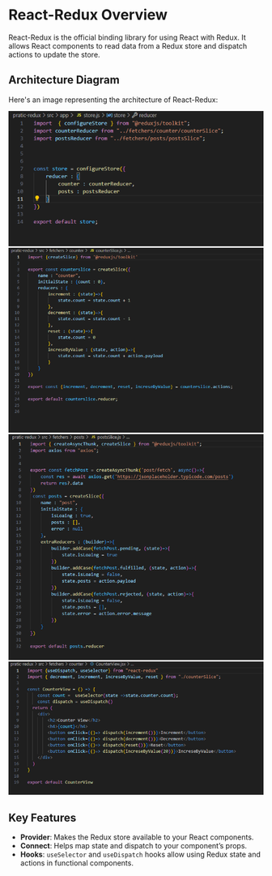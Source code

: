 # React-Redux Overview

React-Redux is the official binding library for using React with Redux. It allows React components to read data from a Redux store and dispatch actions to update the store.

## Architecture Diagram

Here's an image representing the architecture of React-Redux:

![React-Redux Architecture](./pratic-redux/public/store.PNG "React-Redux Architecture Diagram")
![React-Redux Architecture](./pratic-redux/public/onlyslice.PNG "React-Redux Architecture Diagram")
![React-Redux Architecture](./pratic-redux/public/reduxdatafetch.PNG "React-Redux Architecture Diagram")
![React-Redux Architecture](./pratic-redux/public/dispatch.PNG "React-Redux Architecture Diagram")


## Key Features

- **Provider**: Makes the Redux store available to your React components.
- **Connect**: Helps map state and dispatch to your component’s props.
- **Hooks**: `useSelector` and `useDispatch` hooks allow using Redux state and actions in functional components.

